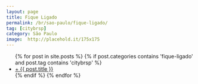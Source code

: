 ```yaml
---
layout: page
title: Fique Ligado
permalink: /br/sao-paulo/fique-ligado/
tag: [citybrsp]
category: São Paulo
image:  http://placehold.it/175x175
---
```


<div class="home">

  <ul class="post-list">
    {% for post in site.posts %}
      {% if post.categories contains 'fique-ligado' and post.tag contains 'citybrsp' %}
      <li>
          <a class="post-link" href="{{ post.url | prepend: site.baseurl }}">+ {{ post.title }}</a>
      </li>
      {% endif %}
    {% endfor %}
  </ul>
</div>
